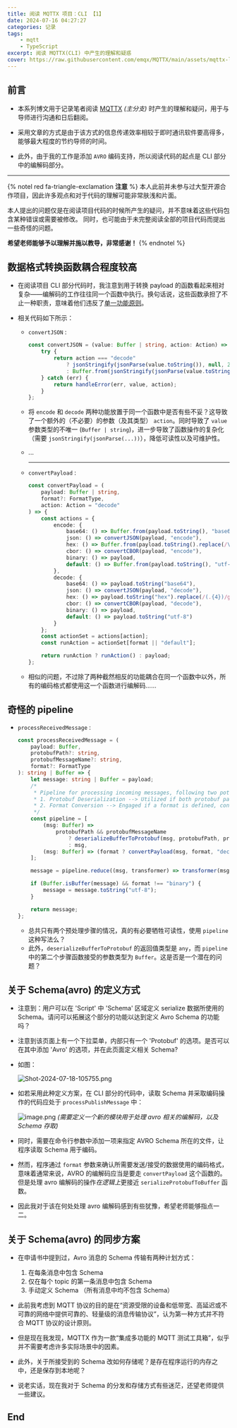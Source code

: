 ```yaml
---
title: 阅读 MQTTX 项目：CLI 【1】
date: 2024-07-16 04:27:27
categories: 记录
tags:
    - mqtt
    - TypeScript
excerpt: 阅读 MQTTX(CLI) 中产生的理解和疑惑
cover: https://raw.githubusercontent.com/emqx/MQTTX/main/assets/mqttx-logo.png
---
```


## 前言

-   本系列博文用于记录笔者阅读 [MQTTX](https://github.com/emqx/MQTTX) _(主分支)_ 时产生的理解和疑问，用于与导师进行沟通和日后翻阅。
-   采用文章的方式是由于该方式的信息传递效率相较于即时通讯软件要高得多，能够最大程度的节约导师的时间。

-   此外，由于我的工作是添加 `AVRO` 编码支持，所以阅读代码的起点是 CLI 部分中的编解码部分。

---

{% notel red fa-triangle-exclamation **注意** %}
本人此前并未参与过大型开源合作项目，因此许多观点和对于代码的理解可能非常肤浅和片面。

本人提出的问题仅是在阅读项目代码的时候所产生的疑问，并不意味着这些代码包含某种错误或需要被修改。
同时，也可能由于未完整阅读全部的项目代码而提出一些奇怪的问题。

**希望老师能够予以理解并施以教导，非常感谢！**
{% endnotel %}

## 数据格式转换函数耦合程度较高

-   在阅读项目 CLI 部分代码时，我注意到用于转换 payload 的函数看起来相对复杂——编解码的工作往往同一个函数中执行。换句话说，这些函数承担了不止一种职责，意味着他们违反了[单一功能原则](https://en.wikipedia.org/wiki/Single-responsibility_principle)。

-   相关代码如下所示：

    -   `convertJSON` :

        ```typescript
        const convertJSON = (value: Buffer | string, action: Action) => {
            try {
                return action === "decode"
                    ? jsonStringify(jsonParse(value.toString()), null, 2)
                    : Buffer.from(jsonStringify(jsonParse(value.toString())));
            } catch (err) {
                return handleError(err, value, action);
            }
        };
        ```

    -   将 `encode` 和 `decode` 两种功能放置于同一个函数中是否有些不妥？这导致了一个额外的（不必要）的参数（及其类型） `action`。同时导致了 `value` 参数类型的不唯一 (`Buffer | string`)，进一步导致了函数操作的复杂化（需要 `jsonStringify(jsonParse(...))`），降低可读性以及可维护性。
    -   ...

        ***

    -   `convertPayload` :

        ```typescript
        const convertPayload = (
            payload: Buffer | string,
            format?: FormatType,
            action: Action = "decode"
        ) => {
            const actions = {
                encode: {
                    base64: () => Buffer.from(payload.toString(), "base64"),
                    json: () => convertJSON(payload, "encode"),
                    hex: () => Buffer.from(payload.toString().replace(/\s+/g, ""), "hex"),
                    cbor: () => convertCBOR(payload, "encode"),
                    binary: () => payload,
                    default: () => Buffer.from(payload.toString(), "utf-8")
                },
                decode: {
                    base64: () => payload.toString("base64"),
                    json: () => convertJSON(payload, "decode"),
                    hex: () => payload.toString("hex").replace(/(.{4})/g, "$1 "),
                    cbor: () => convertCBOR(payload, "decode"),
                    binary: () => payload,
                    default: () => payload.toString("utf-8")
                }
            };
            const actionSet = actions[action];
            const runAction = actionSet[format || "default"];

            return runAction ? runAction() : payload;
        };
        ```

    -   相似的问题，不过除了两种截然相反的功能耦合在同一个函数中以外，所有的编码格式都使用这一个函数进行编解码……

## 奇怪的 pipeline

-   `processReceivedMessage` :

    ```typescript
    const processReceivedMessage = (
        payload: Buffer,
        protobufPath?: string,
        protobufMessageName?: string,
        format?: FormatType
    ): string | Buffer => {
        let message: string | Buffer = payload;
        /*
         * Pipeline for processing incoming messages, following two potential steps:
         * 1. Protobuf Deserialization --> Utilized if both protobuf path and message name are defined, otherwise message passes as is.
         * 2. Format Conversion --> Engaged if a format is defined, converting the message accordingly; if not defined, message passes unchanged.
         */
        const pipeline = [
            (msg: Buffer) =>
                protobufPath && protobufMessageName
                    ? deserializeBufferToProtobuf(msg, protobufPath, protobufMessageName, format)
                    : msg,
            (msg: Buffer) => (format ? convertPayload(msg, format, "decode") : msg)
        ];

        message = pipeline.reduce((msg, transformer) => transformer(msg), message);

        if (Buffer.isBuffer(message) && format !== "binary") {
            message = message.toString("utf-8");
        }

        return message;
    };
    ```

    -   总共只有两个预处理步骤的情况，真的有必要牺牲可读性，使用 `pipeline` 这种写法么？
    -   此外，`deserializeBufferToProtobuf` 的返回值类型是 `any`，而 `pipeline` 中的第二个步骤函数接受的参数类型为 `Buffer`。这是否是一个潜在的问题？

## 关于 Schema(avro) 的定义方式

-   注意到：用户可以在 'Script' 中 'Schema' 区域定义 serialize 数据所使用的 Schema。请问可以拓展这个部分的功能以达到定义 Avro Schema 的功能吗？
-   注意到该页面上有一个下拉菜单，内部只有一个 'Protobuf' 的选项。是否可以在其中添加 'Avro' 的选项，并在此页面定义相关 Schema?

-   如图：

    ![Shot-2024-07-18-105755.png](https://s2.loli.net/2024/07/18/EMgQN1zIuoPre5v.png)

-   如若采用此种定义方案，在 CLI 部分的代码中，读取 Schema 并采取编码操作的代码应处于 `processPublishMessage` 中：

    ![image.png](https://s2.loli.net/2024/07/19/tOPA7Ep9o3ZxLJl.png)
    _(需要定义一个新的模块用于处理 avro 相关的编解码，以及 Schema 存取)_

-   同时，需要在命令行参数中添加一项来指定 AVRO Schema 所在的文件，让程序读取 Schema 用于编码。

-   然而，程序通过 `format` 参数来确认所需要发送/接受的数据使用的编码格式，意味着通常来说，AVRO 的编解码应当是要走 `convertPayload` 这个函数的。但是处理 avro 编解码的操作*在逻辑上*更接近 `serializeProtobufToBuffer` 函数。

-   因此我对于该在何处处理 avro 编解码感到有些犹豫，希望老师能够指点一二。

## 关于 Schema(avro) 的同步方案

-   在申请书中提到过，Avro 消息的 Schema 传输有两种计划方式：

    1.  在每条消息中包含 Schema
    2.  仅在每个 topic 的第一条消息中包含 Schema
    3.  手动定义 Schema （所有消息中均不包含 Schema）

-   此前我考虑到 MQTT 协议的目的是在“资源受限的设备和低带宽、高延迟或不可靠的网络中提供可靠的、轻量级的消息传输协议”，认为第一种方式并不符合 MQTT 协议的设计原则。
-   但是现在我发现，MQTTX 作为一款“集成多功能的 MQTT 测试工具箱”，似乎并不需要考虑许多实际场景中的因素。
-   此外，关于所接受到的 Schema 改如何存储呢？是存在程序运行的内存之中，还是保存到本地呢？
-   说老实话，现在我对于 Schema 的分发和存储方式有些迷茫，还望老师提供一些建议。

## End
